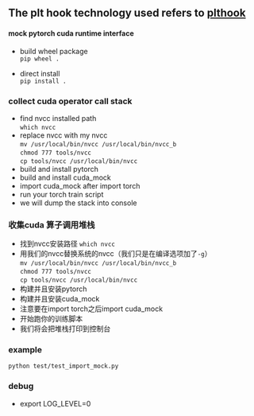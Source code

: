 ## The plt hook technology used refers to [plthook](https://github.com/kubo/)  
#### mock pytorch cuda runtime interface

- build wheel package  
`pip wheel .`

- direct install  
`pip install .`

### collect cuda operator call stack
- find nvcc installed path  
`which nvcc`  
- replace nvcc with my nvcc  
`mv /usr/local/bin/nvcc /usr/local/bin/nvcc_b`  
`chmod 777 tools/nvcc`  
`cp tools/nvcc /usr/local/bin/nvcc`
- build and install pytorch
- build and install cuda_mock
- import cuda_mock after import torch
- run your torch train script
- we will dump the stack into console

### 收集cuda 算子调用堆栈
- 找到nvcc安装路径
`which nvcc`  
- 用我们的nvcc替换系统的nvcc（我们只是在编译选项加了`-g`）  
`mv /usr/local/bin/nvcc /usr/local/bin/nvcc_b`  
`chmod 777 tools/nvcc`  
`cp tools/nvcc /usr/local/bin/nvcc`
- 构建并且安装pytorch
- 构建并且安装cuda_mock
- 注意要在import torch之后import cuda_mock
- 开始跑你的训练脚本
- 我们将会把堆栈打印到控制台

### example
`python test/test_import_mock.py`

### debug
- export LOG_LEVEL=0
